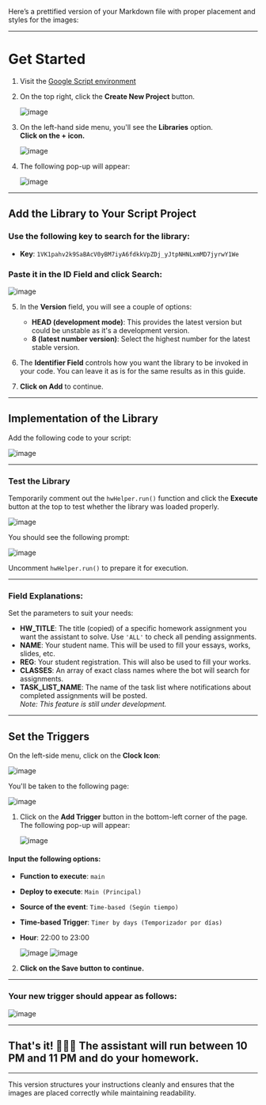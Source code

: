 Here’s a prettified version of your Markdown file with proper placement and styles for the images:

---

# Get Started

1. Visit the [Google Script environment](https://script.google.com/u/1/home/)
2. On the top right, click the **Create New Project** button.

   ![image](https://github.com/user-attachments/assets/6a9292c1-1991-46e0-b0fa-7ab589736bd7)

3. On the left-hand side menu, you'll see the **Libraries** option.  
   **Click on the + icon.**

   ![image](https://github.com/user-attachments/assets/49e6cc59-1645-42dd-931d-b41ddd16c603)

4. The following pop-up will appear:

   ![image](https://github.com/user-attachments/assets/273b5294-35ba-4678-802f-36a02a9d99c9)

---

## Add the Library to Your Script Project

### Use the following key to search for the library:

- **Key**: `1VK1pahv2k9SaBAcV0yBM7iyA6fdkkVpZDj_yJtpNHNLxmMD7jyrwY1We`

### Paste it in the **ID Field** and click **Search**:

   ![image](https://github.com/user-attachments/assets/a416cb69-7ae4-4f11-9234-42d933dfd19a)

5. In the **Version** field, you will see a couple of options:
   - **HEAD (development mode)**: This provides the latest version but could be unstable as it's a development version.
   - **8 (latest number version)**: Select the highest number for the latest stable version.

6. The **Identifier Field** controls how you want the library to be invoked in your code. You can leave it as is for the same results as in this guide.

7. **Click on Add** to continue.

---

## Implementation of the Library

Add the following code to your script:

   ![image](https://github.com/user-attachments/assets/04e64716-a9e3-4492-afec-13ce2df26cf6)

---

### Test the Library

Temporarily comment out the `hwHelper.run()` function and click the **Execute** button at the top to test whether the library was loaded properly.

   ![image](https://github.com/user-attachments/assets/ba2d5e9b-5653-4c4a-bf3f-8fec918dc444)

You should see the following prompt:

   ![image](https://github.com/user-attachments/assets/268495c0-2e7b-47d4-bd31-394f572ac07d)

Uncomment `hwHelper.run()` to prepare it for execution.

---

### Field Explanations:

Set the parameters to suit your needs:
- **HW_TITLE**: The title (copied) of a specific homework assignment you want the assistant to solve. Use `'ALL'` to check all pending assignments.
- **NAME**: Your student name. This will be used to fill your essays, works, slides, etc.
- **REG**: Your student registration. This will also be used to fill your works.
- **CLASSES**: An array of exact class names where the bot will search for assignments.
- **TASK_LIST_NAME**: The name of the task list where notifications about completed assignments will be posted.  
  *Note: This feature is still under development.*

---

## Set the Triggers

On the left-side menu, click on the **Clock Icon**:

   ![image](https://github.com/user-attachments/assets/a9c326ce-0bd7-45aa-a3fc-31eec693739a)

You'll be taken to the following page:

   ![image](https://github.com/user-attachments/assets/53feb314-569f-438b-9878-90cb281a47e6)

1. Click on the **Add Trigger** button in the bottom-left corner of the page. The following pop-up will appear:

   ![image](https://github.com/user-attachments/assets/b6b9c93e-5f1c-45ae-a568-895095385d88)

#### Input the following options:

- **Function to execute**: `main`
- **Deploy to execute**: `Main (Principal)`
- **Source of the event**: `Time-based (Según tiempo)`
- **Time-based Trigger**: `Timer by days (Temporizador por días)`
- **Hour**: 22:00 to 23:00

   ![image](https://github.com/user-attachments/assets/8e97f216-071c-41ec-80fb-a1037ade50f4)
   ![image](https://github.com/user-attachments/assets/715cb55a-9089-49b7-92b2-3140f1d2d3be)

2. **Click on the Save button to continue.**

---

### Your new trigger should appear as follows:

   ![image](https://github.com/user-attachments/assets/edf2118d-38fd-42a5-b13f-cac5b2485def)

---

## That's it! 🎉🎉🎉 The assistant will run between 10 PM and 11 PM and do your homework.

--- 

This version structures your instructions cleanly and ensures that the images are placed correctly while maintaining readability.
